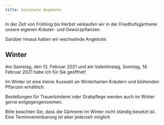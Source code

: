 ```yaml
---
title: Saisonale Angebote
---
```


In der Zeit von Frühling bis Herbst verkaufen wir in der Friedhofsgärtnerei unsere eigenen Kräuter- und Gewürzpflanzen.

Darüber hinaus haben wir wechselnde Angebote:


## Winter
Am Samstag, den 13. Februar 2021 und am Valentinstag, Sonntag, 14. Februar 2021 habe ich für Sie geöffnet!

Im Winter ist eine kleine Auswahl an Winterharten Kräutern und blühenden Pflanzen erhältlich.

Bestellungen für Trauerbinderei oder Grabpflege werden auch im Winter gerne entgegengenommen.

Bitte beachten Sie, dass die Gärtnerei im Winter nicht ständig besetzt ist. Eine Terminvereinbarung ist aber jederzeit möglich 


<!--
## Herbst
Für die Herbstbepflanzung im Garten und auf den Gräbern bieten wir jetzt Stiefmütterchen und Hornveilchen an, Erika, Heidekraut, Chrysanthemen, Herbstflor.

Tannenreisig, Schmuckreisig sowie diverse Reisig- und Moosgebinde.
Auch eine Auswahl an Wintergemüse habe ich vorrätig.

Für Ihre empfindlichen Kübelpflanzen biete ich einen schönen Platz im temperierten Glashaus in meiner Gärtnerei an.
-->
<!--
## Sommer

Im Sommer verkaufen wir blühende Pflanzen wie <b>Begonien, Pelargonien, Wlienerinnen, Studentenblumen, Fuchsien, Alyssum, Lobelien</b> und auch Gemüsepflanzen wie <b>Salate, Schnittlauch, Kürbis, Rucola, Paradeiser, Paprika.</b>
<br>

Jetzt sind auch die wärmeliebenden Kräuter wie Basilikum, Dille, Koriander, Anis etc. verkaufsbereit. <b>Vietnamesischer Koriander, Currykraut, Minzen, Oregano, Mönchspfeffer</b> und viele andere warten auf ein gemütliches Plätzchen in Ihrem Garten.<br>
-->
<!--
## Frühling

Im Frühling verkaufen wir Frühlingsbotes wir <b>Primel, Ranunkeln, Hornveilchen, Duftveilchen, Stiefmütterchen, Roggerl</b> und die ersten Gemüsepflanzen wie <b>Salate, Schnittlauch, Spinat, Rucola.</b>
<br>

Bis auf die besonders empfindlichen und wärmeliebenden Kräuter wie Basilikum, Dille, Koriander, Anis etc. sind auch schon viele Kräuter und Gewürzpflanzen verkaufsbereit. <b>Vietnamesischer Koriander, Currykraut, Minzen, Oregano, Mönchspfeffer</b> und viele andere warten auf ein gemütliches Plätzchen in Ihrem Garten.<br>
-->
<!--
## Samen

<a href="https://www.gaertnerei-ruzicka.at/img/saisonal_samen.jpg" target="_blank"_>
  <img class="shadow" align="right" src="/img/saisonal_samen.jpg" alt="Samen" width="100">
</a>

Aktuell haben wir Samen zur Aussaat von Blumen und Gemüsepflanzen von der Firma Austrosaat anzubieten.

Die angebotenen Gemüsesorten umfassen zum Beispiel Salat und Zucchini, aber auch Karotten und Erbsen. Und auch Kräutersamen sind dabei.

Die Sämereien sind in verschiedenen Verpackungsgrößen erhältlich.
-->
